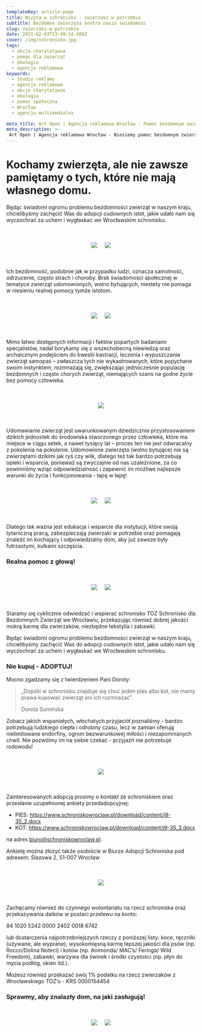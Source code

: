 ```yaml
---
templateKey: article-page
title: Wizyta w schronisku - zwierzaki w potrzebie
subtitle: Bezdomne zwierzęta kontra nasza świadomość
slug: zwierzaki-w-potrzebie
date: 2021-02-03T13:49:14.606Z
cover: /img/schronisko.jpg
tags:
  - akcja charytatywna
  - pomoc dla zwierząt
  - ekologia
  - agencja reklamowa
keywords:
  - studio reklamy
  - agencja reklamowa
  - akcje charytatywne
  - ekologia
  - pomoc społeczna
  - Wrocław
  - agencja multimedialna

meta_title: Art Open | Agencja reklamowa Wrocław - Pomoc bezdomnym zwierzętom
meta_description: >-
 Art Open | Agencja reklamowa Wrocław - Niesiemy pomoc bezdomnym zwierzakom! Regularnie odwiedzamy schronisko zaopatrując je w wysokiej jakości posiłki dla zwierząt oraz zachęcamy do adopcji!.
---
```

# Kochamy zwierzęta, ale nie zawsze pamiętamy o tych, które nie mają własnego domu.

Będąc świadomi ogromu problemu bezdomności zwierząt w naszym kraju, chcielibyśmy zachęcić Was do adopcji cudownych istot, jakie udało nam się wyczochrać za uchem i wygłaskać we Wrocławskim schronisku.

<div style="text-align:center;margin-bottom:50px;margin-top:50px">
<img class="oimg" src="https://artopen.pl/images/BLOG/Doggo_3.jpg" />
&nbsp;&nbsp;&nbsp;
<img class="oimg" src="https://artopen.pl/images/BLOG/Kitku_5.jpg" />
</div>

Ich bezdomność, podobnie jak w przypadku ludzi, oznacza samotność, odrzucenie, często strach i choroby. Brak świadomości społecznej w tematyce zwierząt udomowionych, wolno bytujących, niestety nie pomaga w niesieniu realnej pomocy tymże istotom.

<div style="text-align:center;margin-bottom:50px;margin-top:50px">
<img class="oimg" src="https://artopen.pl/images/BLOG/Doggo_4.jpg" />
&nbsp;&nbsp;&nbsp;
<img class="oimg" src="https://artopen.pl/images/BLOG/Kitku_4.jpg" />
</div>


Mimo łatwo dostępnych informacji i faktów popartych badaniami specjalistów, nadal borykamy się z wszechobecną niewiedzą oraz archaicznym podejściem do kwestii kastracji, leczenia i wypuszczania zwierząt samopas – zwłaszcza tych nie wykastrowanych, które popychane swoim instynktem, rozmnażają się, zwiększając jednocześnie populację bezdomnych i często chorych zwierząt, niemających szans na godne życie bez pomocy człowieka.


<div style="text-align:center;margin-bottom:50px;margin-top:50px">
<img class="oimg" src="https://artopen.pl/images/BLOG/Kitku.jpg" />
</div>


Udomawianie zwierząt jest uwarunkowanym dziedzicznie przystosowaniem dzikich jednostek do środowiska stworzonego przez człowieka, które ma miejsce w ciągu setek, a nawet tysięcy lat – proces ten nie jest odwracalny z pokolenia na pokolenie. Udomowione zwierzęta (wolno bytujące) nie są zwierzętami dzikimi jak ryś czy wilk, dlatego też tak bardzo potrzebują opieki i wsparcia, ponieważ są zwyczajnie od nas uzależnione, za co powinniśmy wziąć odpowiedzialność i zapewnić im możliwe najlepsze warunki do życia i funkcjonowania - łapę w łapę!


<div style="text-align:center;margin-bottom:50px;margin-top:50px">
<img class="oimg" src="https://artopen.pl/images/BLOG/Doggo_5.jpg" />
&nbsp;&nbsp;&nbsp;
<img class="oimg" src="https://artopen.pl/images/BLOG/Kitku_3.jpg" />
</div>


Dlatego tak ważna jest edukacja i wsparcie dla instytucji, które swoją tytaniczną pracą, zabezpieczają zwierzaki w potrzebie oraz pomagają znaleźć im kochający i odpowiedzialny dom, aby już zawsze były futrzastymi, kulkami szczęścia.

### Realna pomoc z głową!

<div style="text-align:center;margin-bottom:50px;margin-top:50px">
<img class="oimg" src="https://artopen.pl/images/BLOG/Paczka.jpg" />
&nbsp;&nbsp;&nbsp;
<img class="oimg" src="https://artopen.pl/images/BLOG/Auto.jpg" />
</div>


Staramy się cyklicznie odwiedzać i wspierać schronisko TOZ Schronisko dla Bezdomnych Zwierząt we Wrocławiu, przekazując również dobrej jakości mokrą karmę dla zwierzaków, niezbędne tekstylia i zabawki.

Będąc świadomi ogromu problemu bezdomności zwierząt w naszym kraju, chcielibyśmy zachęcić Was do adopcji cudownych istot, jakie udało nam się wyczochrać za uchem i wygłaskać we Wrocławskim schronisku.

### Nie kupuj - ADOPTUJ!

Mocno zgadzamy się z twierdzeniem Pani Doroty:

>„Dopóki w schronisku znajduje się choć jeden pies albo kot, nie mamy prawa kupować zwierząt ani ich rozmnażać”.
>
>Dorota Sumińska

Zobacz jakich wspaniałych, włochatych przyjaciół poznaliśmy - bardzo potrzebują ludzkiego ciepła i odrobiny czasu, lecz w zamian oferują nielimitowane endorfiny, ogrom bezwarunkowej miłości i niezapomnianych chwil. Nie pozwólmy im na siebie czekać - przyjaźń nie potrzebuje rodowodu!

<div style="text-align:center;margin-bottom:50px;margin-top:50px">
<img class="oimg" src="https://artopen.pl/images/BLOG/Kitku-2.jpg" />
</div>



Zainteresowanych adopcją prosimy o kontakt ze schroniskiem oraz przesłanie uzupełnionej ankiety przedadopcyjnej:

- PIES: https://www.schroniskowroclaw.pl/download/content/i8-35_2.docx
- KOT: https://www.schroniskowroclaw.pl/download/content/i9-35_3.docx

na adres <a href="mailto:biuro@schroniskowroclaw.pl" target="_blank">biuro@schroniskowroclaw.pl</a>.

Ankietę można złożyć także osobiście w Biurze Adopcji Schroniska pod adresem:
Ślazowa 2, 51-007 Wrocław


<div style="text-align:center;margin-bottom:50px;margin-top:50px">
<img class="oimg" src="https://artopen.pl/images/BLOG/Doggo_2.jpg" />
</div>




Zachęcamy również do czynnego wolontariatu na rzecz schroniska oraz przekazywania datków w postaci przelewu na konto:

84 1020 5242 0000 2402 0018 6742

lub dostarczenia najpotrzebniejszych rzeczy z poniższej listy: koce, ręczniki (używane, ale wyprane), wysokomięsną karmę lepszej jakości dla psów (np. Rocco/Dolina Noteci) i kotów (np. Animonda/ MAC’s/ Feringa/ Wild Freedom), zabawki, warzywa dla świnek i środki czystości (np. płyn do mycia podłóg, okien itd.).

Możesz również przekazać swój 1% podatku na rzecz zwierzaków z Wrocławskiego TOZ’u - KRS 0000154454

### Sprawmy, aby znalazły dom, na jaki zasługują!

<div style="text-align:center;margin-bottom:50px;margin-top:50px">
<img class="oimg" src="https://artopen.pl/images/BLOG/Kitku_6.jpg" />
&nbsp;&nbsp;&nbsp;
<img class="oimg" src="https://artopen.pl/images/BLOG/Doggo_6.jpg" />
</div>
